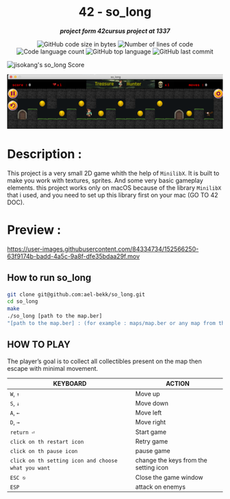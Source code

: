 <h1 align="center">
	42 - so_long
</h1>

<p align="center">
	<b><i>project form 42cursus project at 1337</i></b><br>
</p>

<p align="center">
	<img alt="GitHub code size in bytes" src="https://img.shields.io/github/languages/code-size/ael-bekk/so_long?color=blueviolet" />
	<img alt="Number of lines of code" src="https://img.shields.io/tokei/lines/github/ael-bekk/so_long?color=blueviolet" />
	<img alt="Code language count" src="https://img.shields.io/github/languages/count/ael-bekk/so_long?color=blue" />
	<img alt="GitHub top language" src="https://img.shields.io/github/languages/top/ael-bekk/so_long?color=blue" />
	<img alt="GitHub last commit" src="https://img.shields.io/github/last-commit/ael-bekk/so_long?color=brightgreen" />
</p>

![jisokang's so_long Score](https://badge42.herokuapp.com/api/project/ael-bekk/so_long)

![Screenshot](src/Screen1.png)


# Description :
This project is a very small 2D game whith the help of `MinilibX`. 
It is built to make you work with textures, sprites. And some very basic gameplay elements.
this project works only on macOS because of the library `MinilibX` that i used,
and you need to set up this library first on your mac (GO TO 42 DOC).

# Preview :
https://user-images.githubusercontent.com/84334734/152566250-63f9174b-badd-4a5c-9a8f-dfe35bdaa29f.mov



## How to run so_long

```bash
git clone git@github.com:ael-bekk/so_long.git
cd so_long
make
./so_long [path to the map.ber]
"[path to the map.ber] : (for example : maps/map.ber or any map from the maps dir or you can just create your own map)"
```

## HOW TO PLAY
The player’s goal is to collect all collectibles present on the map then escape with minimal movement.

|KEYBOARD|ACTION|
|---|---|
|`W`, `↑`|Move up|
|`S`, `↓`|Move down|
|`A`, `←`|Move left|
|`D`, `→`|Move right|
|`return ⏎`| Start game|
|`click on th restart icon`|Retry game|
|`click on th pause icon`|pause game|
|`click on th setting icon and choose what you want`|change the keys from the setting icon|
|`ESC ⎋`|Close the game window|
|`ESP `|attack on enemys|
